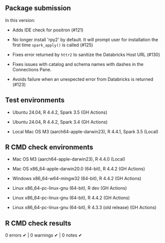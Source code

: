 ## Package submission

In this version:

* Adds IDE check for positron (#121)

* No longer install 'rpy2' by default. It will prompt user for installation
the first time `spark_apply()` is called (#125)

* Fixes error returned by `httr2` to sanitize the Databricks Host URL (#130)

* Fixes issues with catalog and schema names with dashes in the Connections
Pane. 

* Avoids failure when an unexpected error from Databricks is returned (#123)

## Test environments

- Ubuntu 24.04, R 4.4.2, Spark 3.5 (GH Actions)
- Ubuntu 24.04, R 4.4.2, Spark 3.4 (GH Actions)

- Local Mac OS M3 (aarch64-apple-darwin23), R 4.4.1, Spark 3.5 (Local)

## R CMD check environments

- Mac OS M3 (aarch64-apple-darwin23), R 4.4.0 (Local)

- Mac OS x86_64-apple-darwin20.0 (64-bit), R 4.4.2 (GH Actions)
- Windows x86_64-w64-mingw32 (64-bit), R 4.4.2 (GH Actions)
- Linux x86_64-pc-linux-gnu (64-bit), R dev (GH Actions)
- Linux x86_64-pc-linux-gnu (64-bit), R 4.4.2 (GH Actions)
- Linux x86_64-pc-linux-gnu (64-bit), R 4.3.3 (old release) (GH Actions)


## R CMD check results

0 errors ✔ | 0 warnings ✔ | 0 notes ✔

